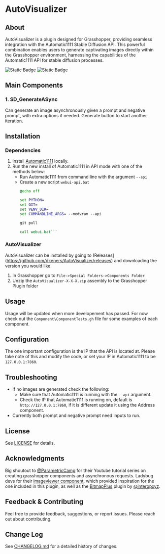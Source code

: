 # AutoVisualizer
## About
AutoVisualizer is a plugin designed for Grasshopper, providing seamless integration with the Automatic1111 Stable Diffusion API. This powerful combination enables users to generate captivating images directly within the Grasshopper environment, harnessing the capabilities of the Automatic1111 API for stable diffusion processes.

![Static Badge](https://img.shields.io/badge/-4.8-blue?logo=csharp) ![Static Badge](https://img.shields.io/badge/Build-v0.1.0-green)

## Main Components
### 1. SD_GenerateASync
Can generate an image asynchronously given a prompt and negative prompt, with extra options if needed. Generate button to start another iteration.

## Installation
### Dependencies
1. Install [Automatic1111](https://github.com/AUTOMATIC1111/stable-diffusion-webui#) locally.
2. Run the new install of Automatic1111 in API mode with one of the methods below:
    - Run Automatic1111 from command line with the argument `--api`
    - Create a new script `webui-api.bat`
      ```webui-api.bat
      @echo off

      set PYTHON=
      set GIT=
      set VENV_DIR=
      set COMMANDLINE_ARGS= --medvram --api

      git pull

      call webui.bat```
### AutoVisualizer
AutoVisualizer can be installed by going to (Releases](https://github.com/dkeners/AutoVisualizer/releases) and downloading the version you would like.
1. In Grasshopper go to `File->Special Folders->Components Folder`
2. Unzip the `AutoVisualizer-X-X-X.zip` assembly to the Grasshopper Plugin folder

## Usage
Usage will be updated when more developement has passed. For now check out the `Component\ComponentTests.gh` file for some examples of each component.

## Configuration
The one important configuration is the IP that the API is located at. Please take note of this and modify  the code, or set your IP in Automatic1111 to be `127.0.0.1:7860`.

## Troubleshooting
- If no images are generated check the following:
  - Make sure that Automatic1111 is running with the `--api` argument.
  - Check the IP that Automatic1111 is running on, default is `http://127.0.0.1:7860`, if it is different update it using the Address component.
- Currently both prompt and negative prompt need inputs to run.

## License
See [LICENSE](LICENSE.txt) for details.

## Acknowledgments
Big shoutout to [@ParametricCamp](https://github.com/ParametricCamp) for their Youtube tutorial series on creating grasshopper components and asynchronous requests.
Ladybug devs for their [imageviewer component](https://docs.ladybug.tools/ladybug-primer/components/4_extra/imageviewer), which provided inspiration for the one included in this plugin, as well as the [BitmapPlus](https://github.com/interopxyz/BitmapPlus) plugin by [@interopxyz](https://github.com/interopxyz).

## Feedback & Contributing
Feel free to provide feedback, suggestions, or report issues. Please reach out about contributing. 

## Change Log
See [CHANGELOG.md](CHANGELOG.md) for a detailed history of changes.
